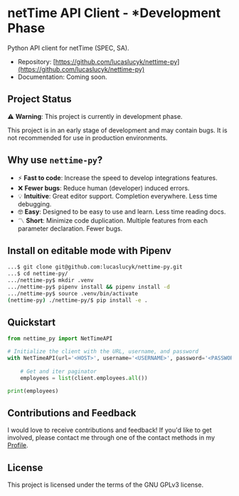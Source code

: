 # netTime API Client - \*Development Phase
Python API client for netTime (SPEC, SA).

- Repository: [https://github.com/lucaslucyk/nettime-py](https://github.com/lucaslucyk/nettime-py)
- Documentation: Coming soon.


## Project Status
:warning: **Warning**: This project is currently in development phase.

This project is in an early stage of development and may contain bugs. It is not recommended for use in production environments.

## Why use `nettime-py`?
- :zap: __Fast to code__: Increase the speed to develop integrations features.
- :x: __Fewer bugs__: Reduce human (developer) induced errors.
- :bulb: __Intuitive__: Great editor support. Completion everywhere. Less time debugging.
- :nerd_face: __Easy__: Designed to be easy to use and learn. Less time reading docs.
- :part_alternation_mark: __Short__: Minimize code duplication. Multiple features from each parameter declaration. Fewer bugs.


## Install on editable mode with Pipenv
```bash
...$ git clone git@github.com:lucaslucyk/nettime-py.git
...$ cd nettime-py/
.../nettime-py$ mkdir .venv
.../nettime-py$ pipenv install && pipenv install -d
.../nettime-py$ source .venv/bin/activate
(nettime-py) ./nettime-py/$ pip install -e .
```


## Quickstart

```python
from nettime_py import NetTimeAPI

# Initialize the client with the URL, username, and password
with NetTimeAPI(url='<HOST>', username='<USERNAME>', password='<PASSWORD>') as client:
    
    # Get and iter paginator
    employees = list(client.employees.all())

print(employees)
```

## Contributions and Feedback
I would love to receive contributions and feedback! If you'd like to get involved, please contact me through one of the contact methods in my [Profile](https://github.com/lucaslucyk).

## License
This project is licensed under the terms of the GNU GPLv3 license.